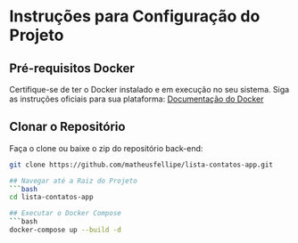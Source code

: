 # Instruções para Configuração do Projeto

## Pré-requisitos Docker

Certifique-se de ter o Docker instalado e em execução no seu sistema. Siga as instruções oficiais para sua plataforma: [Documentação do Docker](https://docs.docker.com/get-docker/)

## Clonar o Repositório

Faça o clone ou baixe o zip do repositório back-end:
```bash
git clone https://github.com/matheusfellipe/lista-contatos-app.git

## Navegar até a Raiz do Projeto
```bash
cd lista-contatos-app

## Executar o Docker Compose
```bash
docker-compose up --build -d
